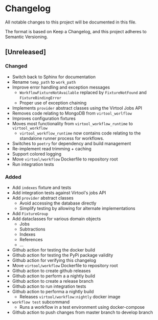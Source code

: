 # Changelog

All notable changes to this project will be documented in this file.

The format is based on Keep a Changelog, and this project adheres to Semantic Versioning.

## [Unreleased]

### Changed

- Switch back to Sphinx for documentation
- Rename `temp_path` to `work_path`
- Improve error handling and exception messages
    - `WorkflowFixtureNotAvailable` replaced by `FixtureNotFound` and `FixtureBindingError`
    - Proper use of exception chaining
- Implements `provider` abstract classes using the Virtool Jobs API 
- Removes code relating to MongoDB from `virtool_worlflow` 
- Improves configuration fixtures
- Moves most functionality from `virtool_workflow_runtime` to `virtool_workflow`
    - `virtool_workflow_runtime` now contains code relating to the standalone runner process for workflows.
- Switches to `poetry` for dependency and build management
- Re-implement read trimming + caching
- Support colored logging
- Move `virtool/workflow` Dockerfile to repository root
- Run integration tests

### Added

- Add `indexes` fixture and tests
- Add integration tests against Virtool's jobs API
- Add `provider` abstract classes
    - Avoid accessing the database directly
    - Simplify testing by allowing for alternate implementations
- Add `FixtureGroup`
- Add dataclasses for various domain objects
    - Jobs
    - Subtractions
    - Indexes
    - References
    - ...
- Github action for testing the docker build
- Github action for testing the PyPi package validity
- Github action for verifying this changelog
- Move `virtool/workflow` Dockerfile to repository root
- Github action to create github releases
- Github action to perform a a nightly build
- Github action to create a release branch
- Github action to run integration tests
- Github action to performa a nightly build
    - Releases `virtool/workflow:nightly` docker image
- `workflow test` subcommand
    - Runs a workflow in a test environment using docker-compose
- Github action to push changes from master branch to develop branch

